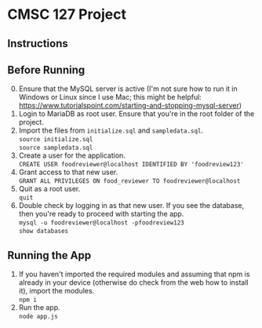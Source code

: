 # CMSC 127 Project

## Instructions

## Before Running

0. Ensure that the MySQL server is active (I'm not sure how to run it in Windows or Linux since I use Mac; this might be helpful: https://www.tutorialspoint.com/starting-and-stopping-mysql-server)
1. Login to MariaDB as root user. Ensure that you're in the root folder of the project.
2. Import the files from `initialize.sql` and `sampledata.sql`.
   <br>
   `source initialize.sql`
   <br>
   `source sampledata.sql`
3. Create a user for the application.
   <br>
   `CREATE USER foodreviewer@localhost IDENTIFIED BY 'foodreview123'`
4. Grant access to that new user.
   <br>
   `GRANT ALL PRIVILEGES ON food_reviewer TO foodreviewer@localhost`
5. Quit as a root user.
   <br>
   `quit`
6. Double check by logging in as that new user. If you see the database, then you're ready to proceed with starting the app.
   <br>
   `mysql -u foodreviewer@localhost -pfoodreview123`
   <br>
   `show databases`

## Running the App

1. If you haven't imported the required modules and assuming that npm is already in your device (otherwise do check from the web how to install it), import the modules.
   <br>
   `npm i`
2. Run the app.
   <br>
   `node app.js`
